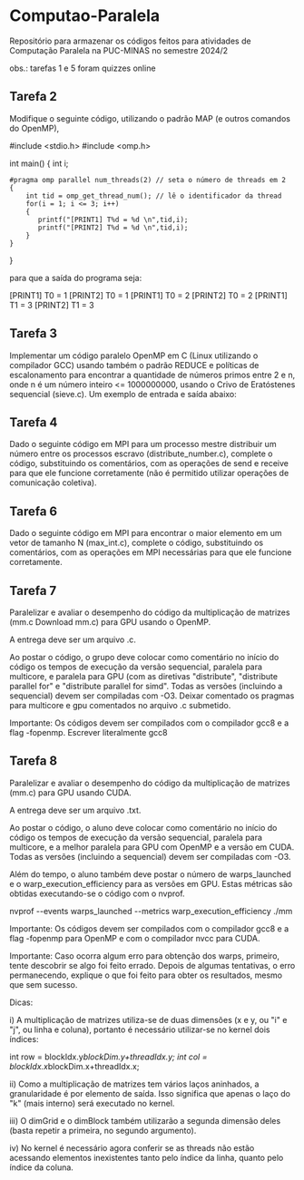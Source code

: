 # Computao-Paralela
 Repositório para armazenar os códigos feitos para atividades de Computação Paralela na PUC-MINAS no semestre 2024/2

obs.: tarefas 1 e 5 foram quizzes online

## Tarefa 2
Modifique o seguinte código, utilizando o padrão MAP (e outros comandos do OpenMP),

#include <stdio.h>
#include <omp.h>

int main()
{
    int i;

    #pragma omp parallel num_threads(2) // seta o número de threads em 2 
    {
        int tid = omp_get_thread_num(); // lê o identificador da thread 
        for(i = 1; i <= 3; i++) 
        {
           printf("[PRINT1] T%d = %d \n",tid,i);
           printf("[PRINT2] T%d = %d \n",tid,i);
        }
    }
}

para que a saída do programa seja:

[PRINT1] T0 = 1 
[PRINT2] T0 = 1 
[PRINT1] T0 = 2 
[PRINT2] T0 = 2 
[PRINT1] T1 = 3 
[PRINT2] T1 = 3

## Tarefa 3
Implementar um código paralelo OpenMP em C (Linux utilizando o compilador GCC) usando também o padrão REDUCE e políticas de escalonamento para encontrar a quantidade de números primos entre 2 e n, onde n é um número inteiro <= 1000000000, usando o Crivo de Eratóstenes sequencial (sieve.c). Um exemplo de entrada e saída abaixo:

## Tarefa 4
Dado o seguinte código em MPI para um processo mestre distribuir um número entre os processos escravo (distribute_number.c), complete o código, substituindo os comentários, com as operações de send e receive para que ele funcione corretamente (não é permitido utilizar operações de comunicação coletiva).

## Tarefa 6
Dado o seguinte código em MPI para encontrar o maior elemento em um vetor de tamanho N (max_int.c), complete o código, substituindo os comentários, com as operações em MPI necessárias para que ele funcione corretamente.

## Tarefa 7
Paralelizar e avaliar o desempenho do código da multiplicação de matrizes (mm.c Download mm.c) para GPU usando o OpenMP. 

A entrega deve ser um arquivo .c. 

Ao postar o código, o grupo deve colocar como comentário no início do código os tempos de execução da versão sequencial, paralela para multicore, e paralela para GPU (com as diretivas "distribute", "distribute parallel for" e "distribute parallel for simd". Todas as versões (incluindo a sequencial) devem ser compiladas com -O3. Deixar comentado os pragmas para multicore e gpu comentados no arquivo .c submetido.

Importante: Os códigos devem ser compilados com o compilador gcc8 e a flag -fopenmp.
Escrever literalmente gcc8

## Tarefa 8

Paralelizar e avaliar o desempenho do código da multiplicação de matrizes (mm.c) para GPU usando CUDA. 

A entrega deve ser um arquivo .txt. 

Ao postar o código, o aluno deve colocar como comentário no início do código os tempos de execução da versão sequencial, paralela para multicore, e a melhor paralela para GPU com OpenMP e a versão em CUDA. Todas as versões (incluindo a sequencial) devem ser compiladas com -O3. 

Além do tempo, o aluno também deve postar o número de warps_launched e o warp_execution_efficiency para as versões em GPU. Estas métricas são obtidas executando-se o código com o nvprof.

nvprof --events warps_launched --metrics warp_execution_efficiency ./mm

Importante: Os códigos devem ser compilados com o compilador gcc8 e a flag -fopenmp para OpenMP e com o compilador nvcc para CUDA.

Importante: Caso ocorra algum erro para obtenção dos warps, primeiro, tente descobrir se algo foi feito errado. Depois de algumas tentativas, o erro permanecendo, explique o que foi feito para obter os resultados, mesmo que sem sucesso.

Dicas:

i) A multiplicação de matrizes utiliza-se de duas dimensões (x e y, ou "i" e "j", ou linha e coluna), portanto é necessário utilizar-se no kernel dois índices:

int row = blockIdx.y*blockDim.y+threadIdx.y;
int col = blockIdx.x*blockDim.x+threadIdx.x;

ii) Como a multiplicação de matrizes tem vários laços aninhados, a granularidade é por elemento de saída. Isso significa que apenas o laço do "k" (mais interno) será executado no kernel.

iii) O dimGrid e o dimBlock também utilizarão a segunda dimensão deles (basta repetir a primeira, no segundo argumento).

iv) No kernel é necessário agora conferir se as threads não estão acessando elementos inexistentes tanto pelo índice da linha, quanto pelo índice da coluna.
